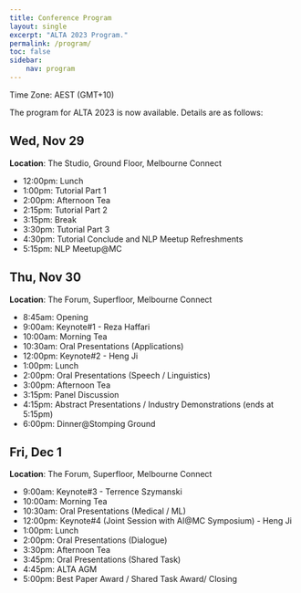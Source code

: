 ```yaml
---
title: Conference Program
layout: single
excerpt: "ALTA 2023 Program."
permalink: /program/
toc: false
sidebar:
    nav: program
---
```

Time Zone: AEST (GMT+10)

The program for ALTA 2023 is now available. Details are as follows:


## __Wed, Nov 29__
__Location__: The Studio, Ground Floor, Melbourne Connect   

- 12:00pm: Lunch
- 1:00pm: Tutorial Part 1
- 2:00pm: Afternoon Tea
- 2:15pm: Tutorial Part 2
- 3:15pm: Break
- 3:30pm: Tutorial Part 3
- 4:30pm: Tutorial Conclude and NLP Meetup Refreshments
- 5:15pm: NLP Meetup@MC


## __Thu, Nov 30__
__Location__: The Forum, Superfloor, Melbourne Connect      

- 8:45am: Opening
- 9:00am: Keynote#1 - Reza Haffari
- 10:00am: Morning Tea
- 10:30am: Oral Presentations (Applications)
- 12:00pm: Keynote#2 - Heng Ji
- 1:00pm: Lunch
- 2:00pm: Oral Presentations (Speech / Linguistics)
- 3:00pm: Afternoon Tea
- 3:15pm: Panel Discussion
- 4:15pm: Abstract Presentations / Industry Demonstrations (ends at 5:15pm)
- 6:00pm: Dinner@Stomping Ground


## __Fri, Dec 1__
__Location__: The Forum, Superfloor, Melbourne Connect 

- 9:00am: Keynote#3 - Terrence Szymanski
- 10:00am: Morning Tea
- 10:30am: Oral Presentations (Medical / ML)
- 12:00pm: Keynote#4 (Joint Session with AI@MC Symposium) - Heng Ji
- 1:00pm: Lunch
- 2:00pm: Oral Presentations (Dialogue)
- 3:30pm: Afternoon Tea
- 3:45pm: Oral Presentations (Shared Task)
- 4:45pm: ALTA AGM
- 5:00pm: Best Paper Award / Shared Task Award/ Closing


